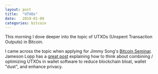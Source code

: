 ```yaml
---
layout: post
title:  "UTXOs"
date:   2019-01-09
categories: bitcoin
---
```


This morning I dove deeper into the topic of UTXOs (Unspent Transaction Outputs) in Bitcoin.

I came across the topic when applying for Jimmy Song's [Bitcoin Seminar](https://programmingblockchain.com). 
Jameson Lopp has a [great post](https://medium.com/@lopp/the-challenges-of-optimizing-unspent-output-selection-a3e5d05d13ef) explaining how to think about combining / optimizing UTXOs in wallet software to reduce blockchain bloat, wallet "dust", and enhance privacy.